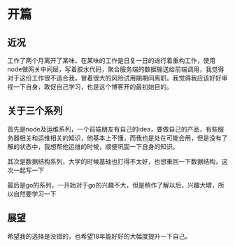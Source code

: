 # 开篇

## 近况

工作了两个月离开了某味，在某味的工作是日复一日的进行着重构工作，使用node做网关中间层，写着胶水代码，聚合服务端的数据输送给前端调用，我觉得对于这份工作很不适合我，冒着很大的风险试用期期间离职。我觉得我应该好好审视一下自身，敦促自己学习，也是这个博客开的最初始目的。

## 关于三个系列

首先是node及运维系列，一个前端朋友有自己的idea，要做自己的产品，有些服务器相关和运维相关的知识，他基本上不懂，而我也是处在可能会用，但是没有了解的状态中，我想帮他运维的时候，顺便巩固一下自身的知识。

其次是数据结构系列，大学的时候基础也打得不太好，也想重回一下数据结构，这次一起写一下

最后是go的系列，一开始对于go的兴趣不大，但是稍作了解以后，兴趣大增，所以自然要学习一下

## 展望

希望我的选择是没错的，也希望18年能好好的大幅度提升一下自己。
